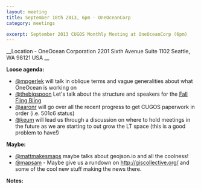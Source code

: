 ```yaml
---
layout: meeting
title: September 18th 2013, 6pm - OneOceanCorp
category: meetings

excerpt: September 2013 CUGOS Monthly Meeting at OneOceanCorp (6pm)
---
```


__Location -  OneOcean Corporation 2201 Sixth Avenue Suite 1102 Seattle, WA 98121 USA __ 

__Loose agenda:__

- [@mpgerlek](https://github.com/mpgerlek) will talk in oblique terms and vague generalities about what OneOcean is working on
- [@thebigspoon](https://github.com/thebigspoon) Let's talk about the structure and speakers for the [Fall Fling Bling](http://cugos.org/events/2013/10/16/fall-fling/)
- [@aaronr](https://github.com/aaronr) will go over all the recent progress to get CUGOS paperwork in order (i.e. 501c6 status)
- [@keum](https://github.com/keum) will lead us through a discussion on where to hold meetings in the future as we are starting to out grow the LT space (this is a good problem to have!)

__Maybe:__

- [@mattmakesmaps](https://github.com/mattmakesmaps) maybe talks about geojson.io and all the coolness!
- [@mapsam](https://github.com/svmatthews) - Maybe give us a rundown on http://giscollective.org/ and some of the cool new stuff making the news there.

__Notes:__
